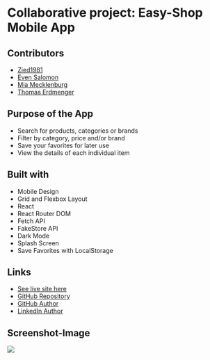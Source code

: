 # Collaborative project: Easy-Shop Mobile App

## Contributors

- [Zied1981](https://github.com/Zied1981)
- [Even Salomon](https://github.com/EvenSalomon1)
- [Mia Mecklenburg](https://github.com/MiaMarmeladenbrot)
- [Thomas Erdmenger](https://github.com/thomaserdmenger)

## Purpose of the App

- Search for products, categories or brands
- Filter by category, price and/or brand
- Save your favorites for later use
- View the details of each individual item

## Built with

- Mobile Design
- Grid and Flexbox Layout
- React
- React Router DOM
- Fetch API
- FakeStore API
- Dark Mode
- Splash Screen
- Save Favorites with LocalStorage

## Links

- [See live site here](https://e-shop-hmaz.onrender.com/)
- [GitHub Repository](https://github.com/MiaMarmeladenbrot/E-Shop)
- [GitHub Author](https://github.com/MiaMarmeladenbrot)
- [LinkedIn Author](https://www.linkedin.com/in/ann-marie-mia-mecklenburg-99756016a/)

## Screenshot-Image

![](./public/images/screenshot.png)
